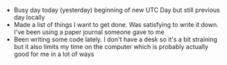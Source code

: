 *   Busy day today (yesterday) beginning of new UTC Day but still previous day locally
*   Made a list of things I want to get done. Was satisfying to write it down. I've been using a paper journal someone gave to me
*   Been writing some code lately. I don't have a desk so it's a bit straining but it also limits my time on the computer which is probably actually good for me in a lot of ways